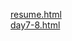 <a href="https://t253538489.github.io/practice/resume.html">resume.html</a><br>
<a href="https://t253538489.github.io/practice/day7-8.html">day7-8.html</a>
